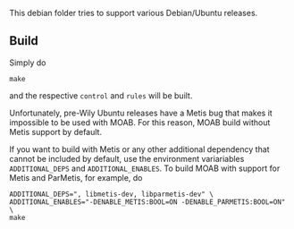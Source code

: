 This debian folder tries to support various Debian/Ubuntu releases.

Build
-----
Simply do
```
make
```
and the respective `control` and `rules` will be built.

Unfortunately, pre-Wily Ubuntu releases have a Metis bug that makes it
impossible to be used with MOAB. For this reason, MOAB build without Metis
support by default.

If you want to build with Metis or any other additional dependency that cannot
be included by default, use the environment variariables `ADDITIONAL_DEPS` and
`ADDITIONAL_ENABLES`. To build MOAB with support for Metis and ParMetis, for
example, do
```
ADDITIONAL_DEPS=", libmetis-dev, libparmetis-dev" \
ADDITIONAL_ENABLES="-DENABLE_METIS:BOOL=ON -DENABLE_PARMETIS:BOOL=ON" \
make
```
